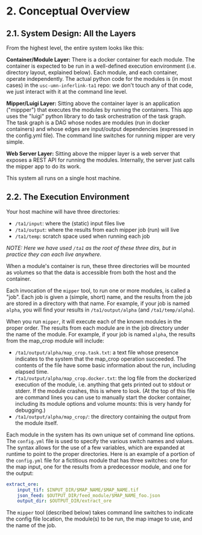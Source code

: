 

# 2. Conceptual Overview

## 2.1. System Design: All the Layers

From the highest level, the entire system looks like this:

**Container/Module Layer:** There is a docker container for each module. The
container is expected to be run in a well-defined execution environment (i.e.
directory layout, explained below). Each module, and each container, operate
independently. The actual python code for the modules is (in most cases) in the
`usc-umn-inferlink-ta1` repo: we don't touch any of that code, we just interact
with it at the command line level.

**Mipper/Luigi Layer:** Sitting above the container layer is an application
("mippper") that executes the modules by running the containers. This app uses
the "luigi" python library to do task orchestration of the task graph. The task
graph is a DAG whose nodes are modules (run in docker containers) and whose
edges are input/output dependencies (expressed in the config.yml file). The
command line switches for running mipper are very simple.

**Web Server Layer:** Sitting above the mipper layer is a web server that
exposes a REST API for running the modules. Internally, the server just calls
the mipper app to do its work.

This system all runs on a single host machine.


## 2.2. The Execution Environment

Your host machine will have three directories:

* `/ta1/input`: where the (static) input files live
* `/ta1/output`: where the results from each mipper job (run) will live
* `/ta1/temp`: scratch space used when running each job

_NOTE: Here we have used `/ta1` as the root of these three dirs, but in practice
they can each live anywhere._

When a module's container is run, these three directories will be mounted as
volumes so that the data is accessible from both the host and the container.

Each invocation of the `mipper` tool, to run one or more modules, is called a
"job". Each job is given a (simple, short) name, and the results from the job
are stored in a directory with that name. For example, if your job is named
`alpha`, you will find your results in `/ta1/output/alpha` (and
`/ta1/temp/alpha`).

When you run `mipper`, it will execute each of the known modules in the proper
order. The results from each module are in the job directory under the name of
the module. For example, if your job is named `alpha`, the results from the
map_crop module will include:

* `/ta1/output/alpha/map_crop.task.txt`: a text file whose presence indicates to
  the system that the map_crop operation succeeded. The contents of the file
  have some basic information about the run, including elapsed time.
* `/ta1/output/alpha/map_crop.docker.txt`: the log file from the dockerized
  execution of the module, i.e. anything that gets printed out to stdout or
  stderr. If the module crashes, this is where to look. (At the top of this file
  are command lines you can use to manually start the docker container,
  including its module options and volume mounts: this is very handy for
  debugging.)
* `/ta1/output/alpha/map_crop/`: the directory containing the output from the
  module itself.

Each module in the system has its own unique set of command line options. The
`config.yml` file is used to specify the various switch names and values. The
syntax allows for the use of a few variables, which are expanded at runtime to
point to the proper directories. Here is an example of a portion of the
`config.yml` file for a fictitious module that has three switches: one for the
map input, one for the results from a predecessor module, and one for the
output:

```yaml
extract_ore:
    input_tif: $INPUT_DIR/$MAP_NAME/$MAP_NAME.tif
    json_feed: $OUTPUT_DIR/feed_module/$MAP_NAME_foo.json
    output_dir: $OUTPUT_DIR/extract_ore
```

The  `mipper` tool (described below) takes command line switches to indicate
the config file location, the module(s) to be run, the map image to use, and the
name of the job.


